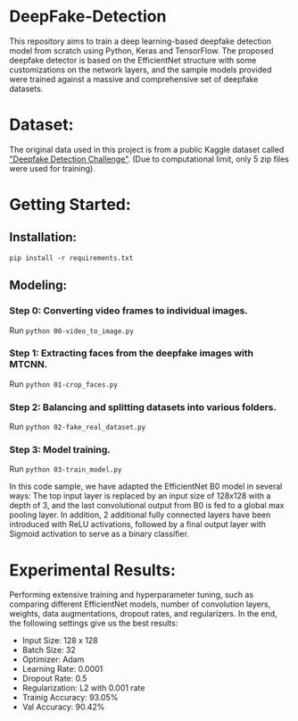 # DeepFake-Detection
This repository aims to train a deep learning-based deepfake detection model from scratch using Python, Keras and TensorFlow. The proposed deepfake detector is based on the EfficientNet structure with some customizations on the network layers, and the sample models provided were trained against a massive and comprehensive set of deepfake datasets.

# Dataset:
The original data used in this project is from a public Kaggle dataset called ["Deepfake Detection Challenge"](https://www.kaggle.com/competitions/deepfake-detection-challenge/data).
(Due to computational limit, only 5 zip files were used for training).

# Getting Started:
## Installation:

```pip install -r requirements.txt```

## Modeling:
### Step 0: Converting video frames to individual images.
Run ```python 00-video_to_image.py```
### Step 1: Extracting faces from the deepfake images with MTCNN.
Run ```python 01-crop_faces.py```
### Step 2: Balancing and splitting datasets into various folders.
Run ```python 02-fake_real_dataset.py```
### Step 3: Model training.
Run ```python 03-train_model.py```

In this code sample, we have adapted the EfficientNet B0 model in several ways: The top input layer is replaced by an input size of 128x128 with a depth of 3, and the last convolutional output from B0 is fed to a global max pooling layer. In addition, 2 additional fully connected layers have been introduced with ReLU activations, followed by a final output layer with Sigmoid activation to serve as a binary classifier.

# Experimental Results:
Performing extensive training and hyperparameter tuning, such as comparing different EfficientNet models, number of convolution layers, weights, data augmentations, dropout rates, and regularizers. In the end, the following settings give us the best results:

* Input Size: 128 x 128
* Batch Size: 32
* Optimizer: Adam
* Learning Rate: 0.0001
* Dropout Rate: 0.5
* Regularization: L2 with 0.001 rate
* Trainig Accuracy: 93.05%
* Val Accuracy: 90.42%
